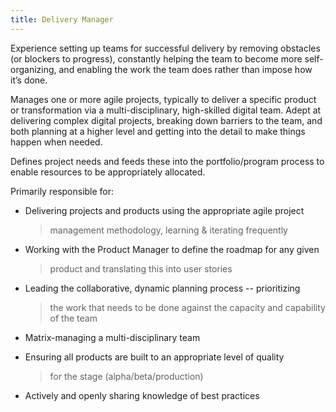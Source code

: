```yaml
---
title: Delivery Manager
---
```


Experience setting up teams for successful delivery by removing
obstacles (or blockers to progress), constantly helping the team to
become more self-organizing, and enabling the work the team does rather
than impose how it’s done.

Manages one or more agile projects, typically to deliver a specific
product or transformation via a multi-disciplinary, high-skilled digital
team. Adept at delivering complex digital projects, breaking down
barriers to the team, and both planning at a higher level and getting
into the detail to make things happen when needed.

Defines project needs and feeds these into the portfolio/program process
to enable resources to be appropriately allocated.

Primarily responsible for:

-   Delivering projects and products using the appropriate agile project
    > management methodology, learning & iterating frequently

-   Working with the Product Manager to define the roadmap for any given
    > product and translating this into user stories

-   Leading the collaborative, dynamic planning process -- prioritizing
    > the work that needs to be done against the capacity and capability
    > of the team

-   Matrix-managing a multi-disciplinary team

-   Ensuring all products are built to an appropriate level of quality
    > for the stage (alpha/beta/production)

-   Actively and openly sharing knowledge of best practices